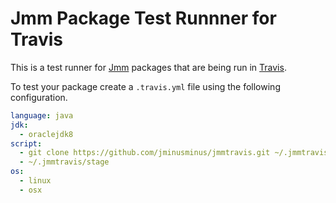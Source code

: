 # Jmm Package Test Runnner for Travis

This is a test runner for [Jmm](https://github.com/jminusminus/jmm) packages that are being run in [Travis](https://travis-ci.org/).

To test your package create a `.travis.yml` file using the following configuration.

```yaml
language: java
jdk:
  - oraclejdk8
script:
  - git clone https://github.com/jminusminus/jmmtravis.git ~/.jmmtravis
  - ~/.jmmtravis/stage
os:
  - linux
  - osx
```
